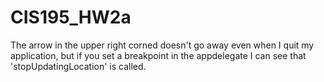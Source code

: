CIS195_HW2a
===========
The arrow in the upper right corned doesn't go away even when I quit my application, but if you set a breakpoint in the appdelegate I can see that 'stopUpdatingLocation' is called.
